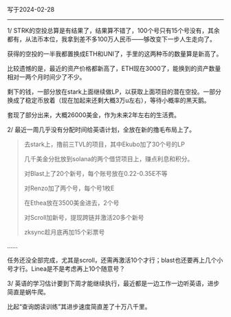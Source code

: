 写于2024-02-28

----- 

1/  STRK的空投总算是有结果了，结果算不错了，100个号只有15个号没有，其余都有，从法币本位，我拿到差不多100万人民币——够改变下一步人生走向了。

获得的空投的一半我都置换成ETH和UNI了，手里的这两种币的数量算是新高了。

比较遗憾的是，最近的资产价格都新高了，ETH现在3000了，能换到的资产数量相对一两个月时间少了不少。

剩下的钱，一部分放在stark上面继续做LP，以获取上面项目的潜在空投。一部分换成了稳定币放着（现在加起来还剩大概3万u左右），等待小概率的黑天鹅。

套现了部分出来，大概26000美金，作为未来2年左右的生活费。

2/ 最近一周几乎没有分配时间给英语计划，全放在新的撸毛布局上了。

>去stark上，撸前三TVL的项目，其中Ekubo加了30个号的LP
>
>几千美金分批放到solana的两个借贷项目上，赚点利息和积分。
>
>对Blast上了20个新号，每个账号放在0.22-0.35E不等
>
>对Renzo加了两个号，每个号1枚E
>
>在Ethea放在3500美金进去，2个号
>
>对Scroll加新号，提现跨链并激活20多个新号
>
>zksync趁月底再加15个彩票号

……

任务还没全部完成，尤其是scroll，还需再激活10个才行；blast也还要再上几个小号才行。Linea是不是考虑再上10个随意号？


3/ 英语的学习估计要到下周才能继续执行，最近都是一边工作一边听英语，进步简直是蜗牛爬。

比起“查询朗读训练”其进步速度简直差了十万八千里。


